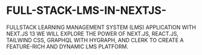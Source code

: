 # FULL-STACK-LMS-IN-NEXTJS-
FULLSTACK LEARNING MANAGEMENT SYSTEM (LMS) APPLICATION WITH NEXT.JS 13 WE WILL EXPLORE THE POWER OF NEXT.JS, REACT.JS, TAILWIND CSS, GRAPHQL WITH HYGRAPH, AND CLERK TO CREATE A FEATURE-RICH AND DYNAMIC LMS PLATFORM.
